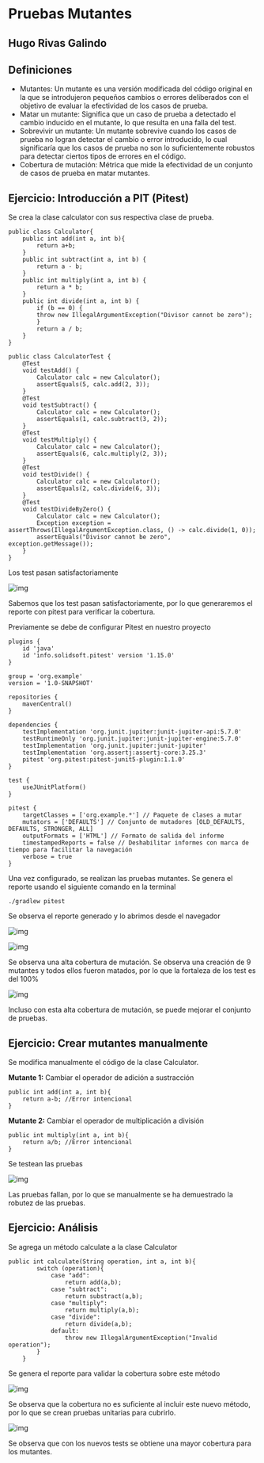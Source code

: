 # Pruebas Mutantes
## Hugo Rivas Galindo

## Definiciones

- Mutantes: Un mutante es una versión modificada del código original en la que se introdujeron pequeños cambios o errores deliberados con el objetivo de evaluar la efectividad de los casos de prueba.
- Matar un mutante: Significa que un caso de prueba a detectado el cambio inducido en el mutante, lo que resulta en una falla del test. 
- Sobrevivir un mutante: Un mutante sobrevive cuando los casos de prueba no logran detectar el cambio o error introducido, lo cual significaría que los casos de prueba no son lo suficientemente robustos para detectar ciertos tipos de errores en el código. 
- Cobertura de mutación: Métrica que mide la efectividad de un conjunto de casos de prueba en matar mutantes. 


## Ejercicio: Introducción a PIT (Pitest)

Se crea la clase calculator con sus respectiva clase de prueba.
```
public class Calculator{
    public int add(int a, int b){
        return a+b;
    }
    public int subtract(int a, int b) {
        return a - b;
    }
    public int multiply(int a, int b) {
        return a * b;
    }
    public int divide(int a, int b) {
        if (b == 0) {
        throw new IllegalArgumentException("Divisor cannot be zero");
        }
        return a / b;
    }
}
```
```
public class CalculatorTest {
    @Test
    void testAdd() {
        Calculator calc = new Calculator();
        assertEquals(5, calc.add(2, 3));
    }
    @Test
    void testSubtract() {
        Calculator calc = new Calculator();
        assertEquals(1, calc.subtract(3, 2));
    }
    @Test
    void testMultiply() {
        Calculator calc = new Calculator();
        assertEquals(6, calc.multiply(2, 3));
    }
    @Test
    void testDivide() {
        Calculator calc = new Calculator();
        assertEquals(2, calc.divide(6, 3));
    }
    @Test
    void testDivideByZero() {
        Calculator calc = new Calculator();
        Exception exception = assertThrows(IllegalArgumentException.class, () -> calc.divide(1, 0));
        assertEquals("Divisor cannot be zero", exception.getMessage());
    }
}
```
Los test pasan satisfactoriamente

![img](./img/imut1.png)

Sabemos que los test pasan satisfactoriamente, por lo que generaremos el reporte con pitest para verificar la cobertura.

Previamente se debe de configurar Pitest en nuestro proyecto
```
plugins {
    id 'java'
    id 'info.solidsoft.pitest' version '1.15.0'
}

group = 'org.example'
version = '1.0-SNAPSHOT'

repositories {
    mavenCentral()
}

dependencies {
    testImplementation 'org.junit.jupiter:junit-jupiter-api:5.7.0'
    testRuntimeOnly 'org.junit.jupiter:junit-jupiter-engine:5.7.0'
    testImplementation 'org.junit.jupiter:junit-jupiter'
    testImplementation 'org.assertj:assertj-core:3.25.3'
    pitest 'org.pitest:pitest-junit5-plugin:1.1.0'
}

test {
    useJUnitPlatform()
}

pitest {
    targetClasses = ['org.example.*'] // Paquete de clases a mutar
    mutators = ['DEFAULTS'] // Conjunto de mutadores [OLD_DEFAULTS, DEFAULTS, STRONGER, ALL]
    outputFormats = ['HTML'] // Formato de salida del informe
    timestampedReports = false // Deshabilitar informes con marca de tiempo para facilitar la navegación
    verbose = true
}
```

Una vez configurado, se realizan las pruebas mutantes. Se genera el reporte usando el siguiente comando en la terminal

```
./gradlew pitest
```

Se observa el reporte generado y lo abrimos desde el navegador

![img](./img/imut2.png)

![img](./img/imut3.png)

Se observa una alta cobertura de mutación. Se observa una creación de 9 mutantes y todos ellos fueron matados, por lo que la fortaleza de los test es del 100%

![img](./img/imut4.png)

Incluso con esta alta cobertura de mutación, se puede mejorar el conjunto de pruebas.

## Ejercicio: Crear mutantes manualmente

Se modifica manualmente el código de la clase Calculator.

**Mutante 1:** Cambiar el operador de adición a sustracción
```
public int add(int a, int b){
    return a-b; //Error intencional
}
```

**Mutante 2:** Cambiar el operador de multiplicación a división
```
public int multiply(int a, int b){
    return a/b; //Error intencional
}
```

Se testean las pruebas

![img](./img/imut5.png)

Las pruebas fallan, por lo que se manualmente se ha demuestrado la robutez de las pruebas.


## Ejercicio: Análisis 

Se agrega un método calculate a la clase Calculator

```
public int calculate(String operation, int a, int b){
        switch (operation){
            case "add":
                return add(a,b);
            case "subtract":
                return substract(a,b);
            case "multiply":
                return multiply(a,b);
            case "divide":
                return divide(a,b);
            default:
                throw new IllegalArgumentException("Invalid operation");
        }
    }
```

Se genera el reporte para validar la cobertura sobre este método

![img](./img/imut6.png)

Se observa que la cobertura no es suficiente al incluir este nuevo método, por lo que se crean pruebas unitarias para cubrirlo.

![img](./img/imut7.png)

Se observa que con los nuevos tests se obtiene una mayor cobertura para los mutantes.














